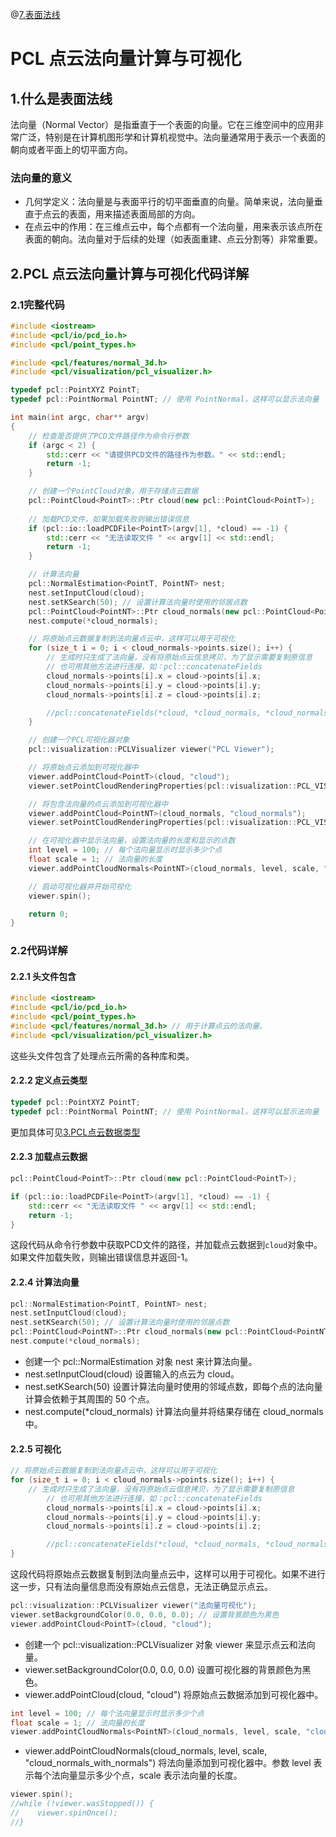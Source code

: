 @[7.表面法线]()

# PCL 点云法向量计算与可视化

## 1.什么是表面法线

法向量（Normal Vector）是指垂直于一个表面的向量。它在三维空间中的应用非常广泛，特别是在计算机图形学和计算机视觉中。法向量通常用于表示一个表面的朝向或者平面上的切平面方向。

### 法向量的意义
- 几何学定义：法向量是与表面平行的切平面垂直的向量。简单来说，法向量垂直于点云的表面，用来描述表面局部的方向。
- 在点云中的作用：在三维点云中，每个点都有一个法向量，用来表示该点所在表面的朝向。法向量对于后续的处理（如表面重建、点云分割等）非常重要。

## 2.PCL 点云法向量计算与可视化代码详解

### 2.1完整代码

```cpp
#include <iostream>
#include <pcl/io/pcd_io.h>
#include <pcl/point_types.h>

#include <pcl/features/normal_3d.h>
#include <pcl/visualization/pcl_visualizer.h>

typedef pcl::PointXYZ PointT;
typedef pcl::PointNormal PointNT; // 使用 PointNormal，这样可以显示法向量

int main(int argc, char** argv)
{
    // 检查是否提供了PCD文件路径作为命令行参数
    if (argc < 2) {
        std::cerr << "请提供PCD文件的路径作为参数。" << std::endl;
        return -1;
    }

    // 创建一个PointCloud对象，用于存储点云数据
    pcl::PointCloud<PointT>::Ptr cloud(new pcl::PointCloud<PointT>);
    
    // 加载PCD文件，如果加载失败则输出错误信息
    if (pcl::io::loadPCDFile<PointT>(argv[1], *cloud) == -1) {
        std::cerr << "无法读取文件 " << argv[1] << std::endl;
        return -1;
    }

    // 计算法向量
    pcl::NormalEstimation<PointT, PointNT> nest;
    nest.setInputCloud(cloud);
    nest.setKSearch(50); // 设置计算法向量时使用的邻居点数
    pcl::PointCloud<PointNT>::Ptr cloud_normals(new pcl::PointCloud<PointNT>);
    nest.compute(*cloud_normals);

    // 将原始点云数据复制到法向量点云中，这样可以用于可视化
    for (size_t i = 0; i < cloud_normals->points.size(); i++) {
        // 生成时只生成了法向量，没有将原始点云信息拷贝，为了显示需要复制原信息
        // 也可用其他方法进行连接，如：pcl::concatenateFields
        cloud_normals->points[i].x = cloud->points[i].x;
        cloud_normals->points[i].y = cloud->points[i].y;
        cloud_normals->points[i].z = cloud->points[i].z;

        //pcl::concatenateFields(*cloud, *cloud_normals, *cloud_normals);
    }

    // 创建一个PCL可视化器对象
    pcl::visualization::PCLVisualizer viewer("PCL Viewer");

    // 将原始点云添加到可视化器中
    viewer.addPointCloud<PointT>(cloud, "cloud");
    viewer.setPointCloudRenderingProperties(pcl::visualization::PCL_VISUALIZER_POINT_SIZE, 3, "cloud");

    // 将包含法向量的点云添加到可视化器中
    viewer.addPointCloud<PointNT>(cloud_normals, "cloud_normals");
    viewer.setPointCloudRenderingProperties(pcl::visualization::PCL_VISUALIZER_POINT_SIZE, 3, "cloud_normals");

    // 在可视化器中显示法向量，设置法向量的长度和显示的点数
    int level = 100; // 每个法向量显示时显示多少个点
    float scale = 1; // 法向量的长度
    viewer.addPointCloudNormals<PointNT>(cloud_normals, level, scale, "cloud_normals_with_normals");

    // 启动可视化器并开始可视化
    viewer.spin();

    return 0;
}

```

### 2.2代码详解

#### 2.2.1 头文件包含

```cpp
#include <iostream>
#include <pcl/io/pcd_io.h>
#include <pcl/point_types.h>
#include <pcl/features/normal_3d.h> // 用于计算点云的法向量。
#include <pcl/visualization/pcl_visualizer.h>
```

这些头文件包含了处理点云所需的各种库和类。

#### 2.2.2 定义点云类型

```cpp
typedef pcl::PointXYZ PointT;
typedef pcl::PointNormal PointNT; // 使用 PointNormal，这样可以显示法向量

```
更加具体可见[3.PCL点云数据类型](./PointType.md)

#### 2.2.3 加载点云数据

```cpp
pcl::PointCloud<PointT>::Ptr cloud(new pcl::PointCloud<PointT>);

if (pcl::io::loadPCDFile<PointT>(argv[1], *cloud) == -1) {
    std::cerr << "无法读取文件 " << argv[1] << std::endl;
    return -1;
}
```

这段代码从命令行参数中获取PCD文件的路径，并加载点云数据到`cloud`对象中。如果文件加载失败，则输出错误信息并返回-1。

#### 2.2.4 计算法向量

```cpp
pcl::NormalEstimation<PointT, PointNT> nest;
nest.setInputCloud(cloud);
nest.setKSearch(50); // 设置计算法向量时使用的邻居点数
pcl::PointCloud<PointNT>::Ptr cloud_normals(new pcl::PointCloud<PointNT>);
nest.compute(*cloud_normals);
```
- 创建一个 pcl::NormalEstimation 对象 nest 来计算法向量。
- nest.setInputCloud(cloud) 设置输入的点云为 cloud。
- nest.setKSearch(50) 设置计算法向量时使用的邻域点数，即每个点的法向量计算会依赖于其周围的 50 个点。
- nest.compute(*cloud_normals) 计算法向量并将结果存储在 cloud_normals 中。

#### 2.2.5 可视化

```cpp
// 将原始点云数据复制到法向量点云中，这样可以用于可视化
for (size_t i = 0; i < cloud_normals->points.size(); i++) {
    // 生成时只生成了法向量，没有将原始点云信息拷贝，为了显示需要复制原信息
        // 也可用其他方法进行连接，如：pcl::concatenateFields
        cloud_normals->points[i].x = cloud->points[i].x;
        cloud_normals->points[i].y = cloud->points[i].y;
        cloud_normals->points[i].z = cloud->points[i].z;

        //pcl::concatenateFields(*cloud, *cloud_normals, *cloud_normals);
}
```

这段代码将原始点云数据复制到法向量点云中，这样可以用于可视化。如果不进行这一步，只有法向量信息而没有原始点云信息，无法正确显示点云。

```cpp
pcl::visualization::PCLVisualizer viewer("法向量可视化");
viewer.setBackgroundColor(0.0, 0.0, 0.0); // 设置背景颜色为黑色
viewer.addPointCloud<PointT>(cloud, "cloud");
```
- 创建一个 pcl::visualization::PCLVisualizer 对象 viewer 来显示点云和法向量。
- viewer.setBackgroundColor(0.0, 0.0, 0.0) 设置可视化器的背景颜色为黑色。
- viewer.addPointCloud<PointT>(cloud, "cloud") 将原始点云数据添加到可视化器中。

```cpp
int level = 100; // 每个法向量显示时显示多少个点
float scale = 1; // 法向量的长度
viewer.addPointCloudNormals<PointNT>(cloud_normals, level, scale, "cloud_normals_with_normals");
```
- viewer.addPointCloudNormals<PointNT>(cloud_normals, level, scale, "cloud_normals_with_normals") 将法向量添加到可视化器中。参数 level 表示每个法向量显示多少个点，scale 表示法向量的长度。

```cpp
viewer.spin();
//while (!viewer.wasStopped()) {
//    viewer.spinOnce();
//}
```




